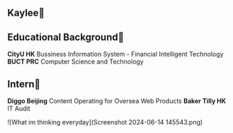 ## Kaylee👯

## Educational Background🫨

**CityU HK** Bussiness Information System - Financial Intelligent Technology
**BUCT PRC** Computer Science and Technology

## Intern🤔

**Diggo Beijing** Content Operating for Oversea Web Products
**Baker Tilly HK** IT Audit

![What im thinking everyday](Screenshot 2024-06-14 145543.png)
